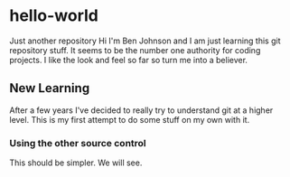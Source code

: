 # hello-world
Just another repository
Hi I'm Ben Johnson and I am just learning this git repository stuff. 
It seems to be the number one authority for coding projects.
I like the look and feel so far so turn me into a believer.

## New Learning

After a few years I've decided to really try to understand git at a higher level.
This is my first attempt to do some stuff on my own with it. 

### Using the other source control

This should be simpler. We will see. 